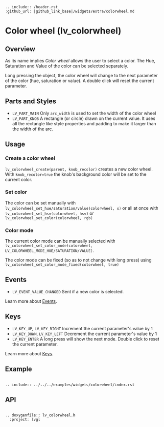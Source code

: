 ```eval_rst
.. include:: /header.rst 
:github_url: |github_link_base|/widgets/extra/colorwheel.md
```
# Color wheel (lv_colorwheel)

## Overview
As its name implies *Color wheel* allows the user to select a color. The Hue, Saturation and Value of the color can be selected separately. 

Long pressing the object, the color wheel will change to the next parameter of the color (hue, saturation or value). A double click will reset the current parameter.

## Parts and Styles
- `LV_PART_MAIN` Only `arc_width` is used to set the width of the color wheel
- `LV_PART_KNOB` A rectangle (or circle) drawn on the current value. It uses all the rectangle like style properties and padding to make it larger than the width of the arc.

## Usage

### Create a color wheel

`lv_colorwheel_create(parent, knob_recolor)` creates a new color wheel. With `knob_recolor=true` the knob's background color will be set to the current color. 

### Set color

The color can be set manually with `lv_colorwheel_set_hue/saturation/value(colorwheel, x)` or all at once with `lv_colorwheel_set_hsv(colorwheel, hsv)` or `lv_colorwheel_set_color(colorwheel, rgb)`

### Color mode

The current color mode can be manually selected with `lv_colorwheel_set_color_mode(colorwheel, LV_COLORWHEEL_MODE_HUE/SATURATION/VALUE)`.

The color mode can be fixed (so as to not change with long press) using `lv_colorwheel_set_color_mode_fixed(colorwheel, true)`

## Events
- `LV_EVENT_VALUE_CHANGED` Sent if a new color is selected.

Learn more about [Events](/overview/event).

## Keys
- `LV_KEY_UP`, `LV_KEY_RIGHT` Increment the current parameter's value by 1
- `LV_KEY_DOWN`, `LV_KEY_LEFT` Decrement the current parameter's value by 1
- `LV_KEY_ENTER` A long press will show the next mode. Double click to reset the current parameter.

Learn more about [Keys](/overview/indev).

## Example

```eval_rst

.. include:: ../../../examples/widgets/colorwheel/index.rst

```

## API

```eval_rst

.. doxygenfile:: lv_colorwheel.h
  :project: lvgl

```
